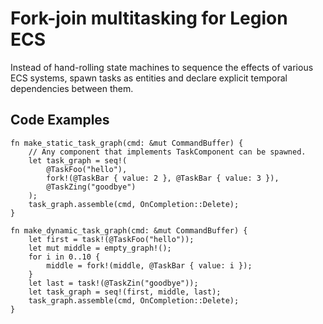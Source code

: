 # Fork-join multitasking for Legion ECS

Instead of hand-rolling state machines to sequence the effects of various ECS systems, spawn
tasks as entities and declare explicit temporal dependencies between them.

## Code Examples

```
fn make_static_task_graph(cmd: &mut CommandBuffer) {
    // Any component that implements TaskComponent can be spawned.
    let task_graph = seq!(
        @TaskFoo("hello"),
        fork!(@TaskBar { value: 2 }, @TaskBar { value: 3 }),
        @TaskZing("goodbye")
    );
    task_graph.assemble(cmd, OnCompletion::Delete);
}

fn make_dynamic_task_graph(cmd: &mut CommandBuffer) {
    let first = task!(@TaskFoo("hello"));
    let mut middle = empty_graph!();
    for i in 0..10 {
        middle = fork!(middle, @TaskBar { value: i });
    }
    let last = task!(@TaskZin("goodbye"));
    let task_graph = seq!(first, middle, last);
    task_graph.assemble(cmd, OnCompletion::Delete);
}
```
